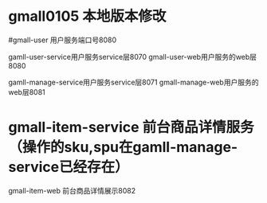 # gmall0105 本地版本修改

#gmall-user 用户服务端口号8080

gamll-user-service用户服务service层8070
gmall-user-web用户服务的web层8080

gamll-manage-service用户服务service层8071
gmall-manage-web用户服务的web层8081

# gmall-item-service 前台商品详情服务 （操作的sku,spu在gamll-manage-service已经存在）

gmall-item-web 前台商品详情展示8082


